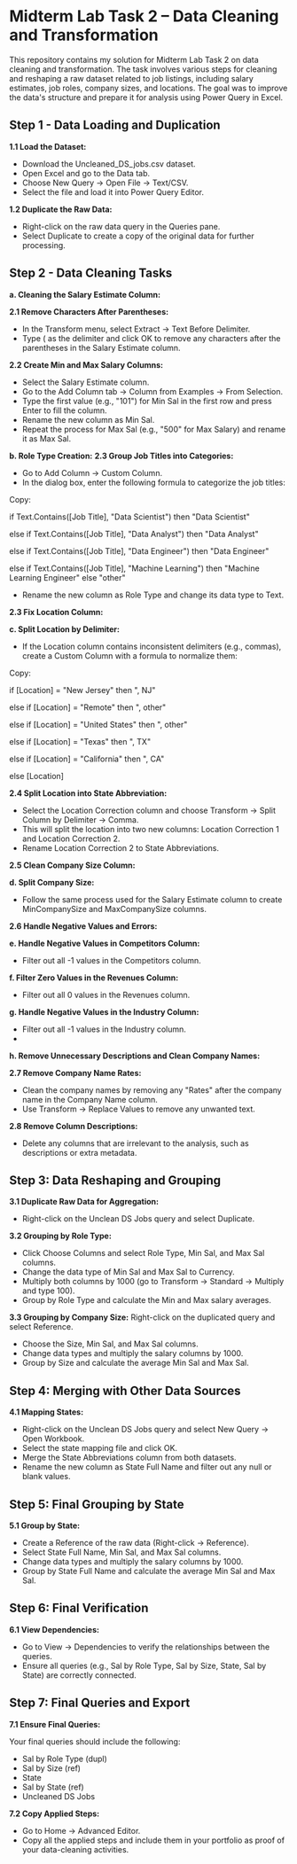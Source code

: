 # Midterm Lab Task 2 – Data Cleaning and Transformation
This repository contains my solution for Midterm Lab Task 2 on data cleaning and transformation. The task involves various steps for cleaning and reshaping a raw dataset related to job listings, including salary estimates, job roles, company sizes, and locations. The goal was to improve the data's structure and prepare it for analysis using Power Query in Excel.
## Step 1 - Data Loading and Duplication
**1.1 Load the Dataset:**
- Download the Uncleaned_DS_jobs.csv dataset.
- Open Excel and go to the Data tab.
- Choose New Query → Open File → Text/CSV.
- Select the file and load it into Power Query Editor.
  
**1.2 Duplicate the Raw Data:**
- Right-click on the raw data query in the Queries pane.
- Select Duplicate to create a copy of the original data for further processing.

## Step 2 - Data Cleaning Tasks
**a. Cleaning the Salary Estimate Column:**

**2.1 Remove Characters After Parentheses:**
- In the Transform menu, select Extract → Text Before Delimiter.
- Type ( as the delimiter and click OK to remove any characters after the parentheses in the Salary Estimate column.
  
**2.2 Create Min and Max Salary Columns:**
- Select the Salary Estimate column.
- Go to the Add Column tab → Column from Examples → From Selection.
- Type the first value (e.g., "101") for Min Sal in the first row and press Enter to fill the column.
- Rename the new column as Min Sal.
- Repeat the process for Max Sal (e.g., "500" for Max Salary) and rename it as Max Sal.
  
**b. Role Type Creation:**
**2.3 Group Job Titles into Categories:**

- Go to Add Column → Custom Column.
- In the dialog box, enter the following formula to categorize the job titles:

Copy:

if Text.Contains([Job Title], "Data Scientist") then "Data Scientist"

else if Text.Contains([Job Title], "Data Analyst") then "Data Analyst"

else if Text.Contains([Job Title], "Data Engineer") then "Data Engineer"

else if Text.Contains([Job Title], "Machine Learning") then "Machine Learning Engineer"
else "other"

- Rename the new column as Role Type and change its data type to Text.
  
**2.3 Fix Location Column:**

**c. Split Location by Delimiter:**

- If the Location column contains inconsistent delimiters (e.g., commas), create a Custom Column with a formula to normalize them:

Copy:

if [Location] = "New Jersey" then ", NJ"

else if [Location] = "Remote" then ", other"

else if [Location] = "United States" then ", other"

else if [Location] = "Texas" then ", TX"

else if [Location] = "California" then ", CA"

else [Location]

**2.4 Split Location into State Abbreviation:**
- Select the Location Correction column and choose Transform → Split Column by Delimiter → Comma.
- This will split the location into two new columns: Location Correction 1 and Location Correction 2.
- Rename Location Correction 2 to State Abbreviations.
  
**2.5 Clean Company Size Column:**

**d. Split Company Size:**

- Follow the same process used for the Salary Estimate column to create MinCompanySize and MaxCompanySize columns.
  
**2.6 Handle Negative Values and Errors:**
  
**e. Handle Negative Values in Competitors Column:**

- Filter out all -1 values in the Competitors column.
  
**f. Filter Zero Values in the Revenues Column:**
  
- Filter out all 0 values in the Revenues column.
  
**g. Handle Negative Values in the Industry Column:**
  
- Filter out all -1 values in the Industry column.
- 
**h. Remove Unnecessary Descriptions and Clean Company Names:**
  
**2.7 Remove Company Name Rates:**
- Clean the company names by removing any "Rates" after the company name in the Company Name column.
- Use Transform → Replace Values to remove any unwanted text.
  
**2.8 Remove Column Descriptions:**
- Delete any columns that are irrelevant to the analysis, such as descriptions or extra metadata.

## Step 3: Data Reshaping and Grouping

**3.1 Duplicate Raw Data for Aggregation:** 
- Right-click on the Unclean DS Jobs query and select Duplicate.
  
**3.2 Grouping by Role Type:**
- Click Choose Columns and select Role Type, Min Sal, and Max Sal columns.
- Change the data type of Min Sal and Max Sal to Currency.
- Multiply both columns by 1000 (go to Transform → Standard → Multiply and type 100).
- Group by Role Type and calculate the Min and Max salary averages.

**3.3 Grouping by Company Size:**
Right-click on the duplicated query and select Reference.
- Choose the Size, Min Sal, and Max Sal columns.
- Change data types and multiply the salary columns by 1000.
- Group by Size and calculate the average Min Sal and Max Sal.

## Step 4: Merging with Other Data Sources

**4.1 Mapping States:**
- Right-click on the Unclean DS Jobs query and select New Query → Open Workbook.
- Select the state mapping file and click OK.
- Merge the State Abbreviations column from both datasets.
- Rename the new column as State Full Name and filter out any null or blank values.

## Step 5: Final Grouping by State

**5.1 Group by State:**
- Create a Reference of the raw data (Right-click → Reference).
- Select State Full Name, Min Sal, and Max Sal columns.
- Change data types and multiply the salary columns by 1000.
- Group by State Full Name and calculate the average Min Sal and Max Sal.

## Step 6: Final Verification

**6.1 View Dependencies:**
- Go to View → Dependencies to verify the relationships between the queries.
- Ensure all queries (e.g., Sal by Role Type, Sal by Size, State, Sal by State) are correctly connected.

## Step 7: Final Queries and Export

**7.1 Ensure Final Queries:**

Your final queries should include the following:

- Sal by Role Type (dupl)
- Sal by Size (ref)
- State
- Sal by State (ref)
- Uncleaned DS Jobs
  
**7.2 Copy Applied Steps:**
- Go to Home → Advanced Editor.
- Copy all the applied steps and include them in your portfolio as proof of your data-cleaning activities.






